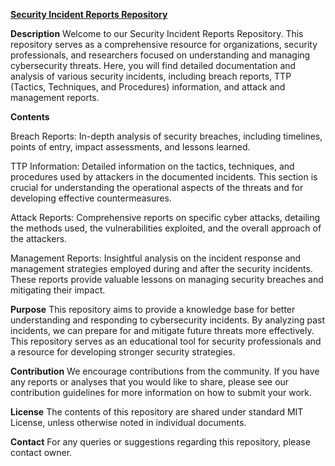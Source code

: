 <u>**Security Incident Reports Repository**</u>

**Description**
Welcome to our Security Incident Reports Repository. This repository serves as a comprehensive resource for organizations, security professionals, and researchers focused on understanding and managing cybersecurity threats. Here, you will find detailed documentation and analysis of various security incidents, including breach reports, TTP (Tactics, Techniques, and Procedures) information, and attack and management reports.

**Contents**

Breach Reports: In-depth analysis of security breaches, including timelines, points of entry, impact assessments, and lessons learned.

TTP Information: Detailed information on the tactics, techniques, and procedures used by attackers in the documented incidents. This section is crucial for understanding the operational aspects of the threats and for developing effective countermeasures.

Attack Reports: Comprehensive reports on specific cyber attacks, detailing the methods used, the vulnerabilities exploited, and the overall approach of the attackers.

Management Reports: Insightful analysis on the incident response and management strategies employed during and after the security incidents. These reports provide valuable lessons on managing security breaches and mitigating their impact.

**Purpose**
This repository aims to provide a knowledge base for better understanding and responding to cybersecurity incidents. By analyzing past incidents, we can prepare for and mitigate future threats more effectively. This repository serves as an educational tool for security professionals and a resource for developing stronger security strategies.

**Contribution**
We encourage contributions from the community. If you have any reports or analyses that you would like to share, please see our contribution guidelines for more information on how to submit your work.

**License**
The contents of this repository are shared under standard MIT License, unless otherwise noted in individual documents.

**Contact**
For any queries or suggestions regarding this repository, please contact owner.
